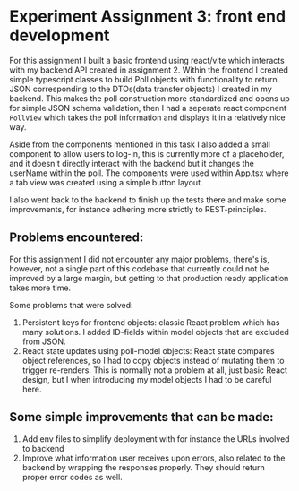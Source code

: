 # Experiment Assignment 3: front end development

For this assignment I built a basic frontend using react/vite which interacts with my backend API created in assignment 2.
Within the frontend I created simple typescript classes to build Poll objects with functionality to return JSON corresponding to the DTOs(data transfer objects) I created in my backend. This makes the poll construction more standardized and opens up for simple JSON schema validation, then I had a seperate react component `PollView` which takes the poll information and displays it in a relatively nice way. 

Aside from the components mentioned in this task I also added a small component to allow users to log-in, this is currently more of a placeholder, and it doesn't directly interact with the backend but it changes the userName within the poll. The components were used within App.tsx where a tab view was created using a simple button layout. 

I also went back to the backend to finish up the tests there and make some improvements, for instance adhering more strictly to REST-principles.  

## Problems encountered:
For this assignment I did not encounter any major problems, there's is, however, not a single part of this codebase that currently could not be improved by a large margin, but getting to that production ready application takes more time. 

Some problems that were solved:
 1. Persistent keys for frontend objects: classic React problem which has many solutions. I added ID-fields within model objects that are excluded from JSON.
 2. React state updates using poll-model objects: React state compares object references, so I had to copy objects instead of mutating them to trigger re-renders. This is normally not a problem at all, just basic React design, but I when introducing my model objects I had to be careful here.

 ## Some simple improvements that can be made: 

1. Add env files to simplify deployment with for instance the URLs involved to backend
2. Improve what information user receives upon errors, also related to the backend by wrapping the responses properly. They should return proper error codes as well.


 




